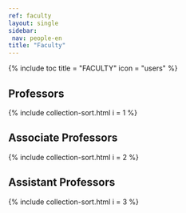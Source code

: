```yaml
---
ref: faculty
layout: single
sidebar:
 nav: people-en
title: "Faculty"
---
```


{% include toc title = "FACULTY" icon = "users" %}

## Professors

{% include collection-sort.html i = 1 %}

## Assοciate Professors

{% include collection-sort.html i = 2 %}

## Assistant Professors

{% include collection-sort.html i = 3 %}
